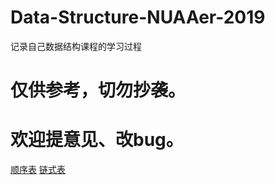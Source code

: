 # Data-Structure-NUAAer-2019
记录自己数据结构课程的学习过程
# 仅供参考，切勿抄袭。
# 欢迎提意见、改bug。
[顺序表](https://github.com/StevenFinch/Data-Structure-NUAAer-2019/blob/master/SequenceList/SequenceList.cpp"悬停显示")
[链式表](https://github.com/StevenFinch/Data-Structure-NUAAer-2019/blob/master/LinkList/LinkList.cpp"悬停显示")
